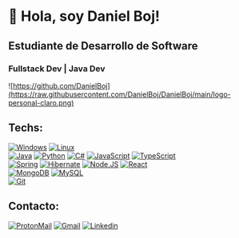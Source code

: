 # 👋 Hola, soy Daniel Boj!
## Estudiante de Desarrollo de Software
### Fullstack Dev | Java Dev
![https://github.com/DanielBoj](https://raw.githubusercontent.com/DanielBoj/DanielBoj/main/logo-personal-claro.png)

## Techs:
[![Windows](https://img.shields.io/badge/Windows-0078D6?style=for-the-badge&logo=windows&logoColor=white)]()
[![Linux](https://img.shields.io/badge/Linux-FCC624?style=for-the-badge&logo=linux&logoColor=black)]()
</br>
[![Java](https://img.shields.io/badge/Java-ED8B00?style=for-the-badge&logo=openjdk&logoColor=white)]()
[![Python](	https://img.shields.io/badge/Python-3776AB?style=for-the-badge&logo=python&logoColor=white)]()
[![C#](https://img.shields.io/badge/C%23-239120?style=for-the-badge&logo=c-sharp&logoColor=white)]()
[![JavaScript](https://img.shields.io/badge/JavaScript-323330?style=for-the-badge&logo=javascript&logoColor=F7DF1E)]()
[![TypeScript](https://img.shields.io/badge/TypeScript-007ACC?style=for-the-badge&logo=typescript&logoColor=white)]()
</br>
[![Spring](https://img.shields.io/badge/Spring-6DB33F?style=for-the-badge&logo=spring&logoColor=white)]()
[![Hibernate](https://img.shields.io/badge/Hibernate-59666C?style=for-the-badge&logo=Hibernate&logoColor=white)]()
[![Node.JS](https://img.shields.io/badge/Node.js-43853D?style=for-the-badge&logo=node.js&logoColor=white)]()
[![React](https://img.shields.io/badge/Angular-DD0031?style=for-the-badge&logo=angular&logoColor=white)]()
</br>
[![MongoDB](https://img.shields.io/badge/MongoDB-4EA94B?style=for-the-badge&logo=mongodb&logoColor=white)]()
[![MySQL](https://img.shields.io/badge/MySQL-00000F?style=for-the-badge&logo=mysql&logoColor=white)]()
</br>
[![Git](https://img.shields.io/badge/GIT-E44C30?style=for-the-badge&logo=git&logoColor=white)]()

## Contacto:
[![ProtonMail](https://img.shields.io/badge/ProtonMail-8B89CC?style=for-the-badge&logo=protonmail&logoColor=white)](dbojdev@proton.me)
[![Gmail](https://img.shields.io/badge/Gmail-D14836?style=for-the-badge&logo=gmail&logoColor=white)](dboj@uoc.edu)
[![Linkedin](https://img.shields.io/badge/LinkedIn-0077B5?style=for-the-badge&logo=linkedin&logoColor=white)](https://www.linkedin.com/in/daniel-boj-dev/)

<!--
**DanielBoj/DanielBoj** is a ✨ _special_ ✨ repository because its `README.md` (this file) appears on your GitHub profile.

Here are some ideas to get you started:

- 🔭 I’m currently working on ...
- 🌱 I’m currently learning ...
- 👯 I’m looking to collaborate on ...
- 🤔 I’m looking for help with ...
- 💬 Ask me about ...
- 📫 How to reach me: ...
- 😄 Pronouns: ...
- ⚡ Fun fact: ...
-->
